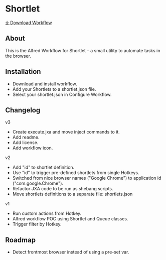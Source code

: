 # Shortlet

[⤓ Download Workflow](https://github.com/psu/shortlet/raw/v3/Shortlet.alfredworkflow)

## About

This is the Alfred Workflow for Shortlet – a small utility to automate tasks in the browser.

## Installation

- Download and install workflow.
- Add your Shortlets to a shortlet.json file.
- Select your shortlet.json in Configure Workflow.

## Changelog

v3

- Create execute.jxa and move inject commands to it.
- Add readme.
- Add license.
- Add workflow icon.

v2

- Add "id" to shortlet definition.
- Use "id" to trigger pre-defined shortlets from single Hotkeys.
- Switched from nice browser names ("Google Chrome") to application id ("com.google.Chrome").
- Refactor JXA code to be run as shebang scripts.
- Move shortlets definitions to a separate file: shortlets.json

v1

- Run custom actions from Hotkey.
- Alfred workflow POC using Shortlet and Queue classes.
- Trigger filter by Hotkey.

## Roadmap

- Detect frontmost browser instead of using a pre-set var.
